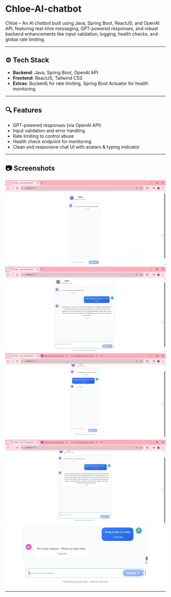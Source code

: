 # Chloe-AI-chatbot
Chloe – An AI chatbot built using Java, Spring Boot, ReactJS, and OpenAI API, featuring real-time messaging, GPT-powered responses, and robust backend enhancements like input validation, logging, health checks, and global rate limiting.

---

## ⚙️ Tech Stack

- **Backend**: Java, Spring Boot, OpenAI API
- **Frontend**: ReactJS, Tailwind CSS
- **Extras**: Bucket4j for rate limiting, Spring Boot Actuator for health monitoring

---

## 🔍 Features
  
- GPT-powered responses (via OpenAI API)  
- Input validation and error handling  
- Rate limiting to control abuse  
- Health check endpoint for monitoring
- Clean and responsive chat UI with avatars & typing indicator

---

## 📷 Screenshots

![Chloe Chatbot UI - Indexpage](https://github.com/S-Gauri-23/Chloe-AI-chatbot/blob/master/Screenshots/indexpage.JPG)
![Chloe Chatbot UI - Chat1](https://github.com/S-Gauri-23/Chloe-AI-chatbot/blob/master/Screenshots/chat1.JPG)
![Chloe Chatbot UI - Chat2](https://github.com/S-Gauri-23/Chloe-AI-chatbot/blob/master/Screenshots/chat2.JPG)
![Chloe Chatbot UI - Chat3](https://github.com/S-Gauri-23/Chloe-AI-chatbot/blob/master/Screenshots/chat3.JPG)
![Chloe Chatbot UI - Rate Limiting Feature](https://github.com/S-Gauri-23/Chloe-AI-chatbot/blob/master/Screenshots/rate%20limiting%20feature.JPG)

---
